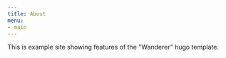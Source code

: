 ```yaml
---
title: About
menu:
- main
---
```


This is example site showing features of the "Wanderer" hugo template.
